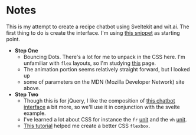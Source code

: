 # Notes

This is my attempt to create a recipe chatbot using Sveltekit and wit.ai.  The first thing to do is create the interface.  I'm using [this snippet](https://svelte.dev/repl/ce61cb87ea604812a1d1639de66f7a5d?version=3.46.3) as starting point.

* **Step One**
  * Bouncing Dots.  There's a lot for me to unpack in the CSS here.  I'm unfamiliar with `flex` layouts, so I'm studying [this](https://developer.mozilla.org/en-US/docs/Learn/CSS/CSS_layout/Flexbox) page.
  * The animation portion seems relatively straight forward, but I looked up
  * some of parameters on the MDN (Mozilla Developer Network) site above.
* **Step Two**
  * Though this is for jQuery, I like the composition of [this chatbot interface](https://codepen.io/TVBZ/pen/WmPPyR) a bit more, so we'll use it in conjunction with the svelte example.
  * I've learned a lot about CSS for instance the `fr` [unit](https://www.digitalocean.com/community/tutorials/css-css-grid-layout-fr-unit) and the `vh` [unit](https://www.w3schools.com/cssref/css_units.php).
  * [This tutorial](https://www.digitalocean.com/community/cheatsheets/css-flexbox) helped me create a better CSS `flexbox`.